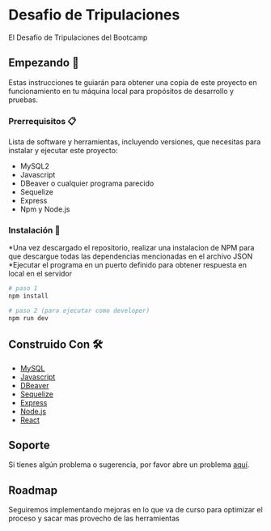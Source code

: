 # Desafio de Tripulaciones

El Desafio de Tripulaciones del Bootcamp

## Empezando 🚀

Estas instrucciones te guiarán para obtener una copia de este proyecto en funcionamiento en tu máquina local para propósitos de desarrollo y pruebas.

### Prerrequisitos 📋

Lista de software y herramientas, incluyendo versiones, que necesitas para instalar y ejecutar este proyecto:

- MySQL2
- Javascript
- DBeaver o cualquier programa parecido
- Sequelize
- Express
- Npm y Node.js

### Instalación 🔧

*Una vez descargado el repositorio, realizar una instalacion de NPM para que descargue todas las dependencias mencionadas en el archivo JSON
*Ejecutar el programa en un puerto definido para obtener respuesta en local en el servidor

```bash
# paso 1
npm install
```

```bash
# paso 2 (para ejecutar como developer)
npm run dev
```

## Construido Con 🛠️

- [ MySQL](https://www.mysql.com/)
- [Javascript](https://developer.mozilla.org/es/docs/Web/JavaScript)
- [DBeaver](https://dbeaver.io/)
- [Sequelize](https://sequelize.org/)
- [Express](https://expressjs.com/)
- [Node.js](https://nodejs.org/en)
- [React](https://react.org/en)

## Soporte

Si tienes algún problema o sugerencia, por favor abre un problema [aquí](https://github.com/kepapujana/2-Frontend-Ecommerce/issues).

## Roadmap

Seguiremos implementando mejoras en lo que va de curso para optimizar el proceso y sacar mas provecho de las herramientas

